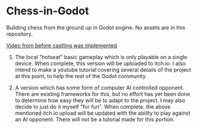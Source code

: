 # Chess-in-Godot
Building chess from the ground up in Godot engine.  No assets are in this repository.

[Video from before castling was implemented](https://www.youtube.com/watch?v=k9aj2qnCr_I)


1)  The local "hotseat" basic gameplay which is only playable on a single device.  When complete, this version will be uploaded to itch.io. I also intend to make a youtube tutorial covering several details of the project at this point, to help the rest of the Godot community.


2)  A version which has some form of computer AI controlled opponent.  There are existing frameworks for this, but no effort has yet been done to determine how easy they will be to adapt to the project.  I may also decide to just do it myself "for fun".
When complete, the above mentioned itch.io upload will be updated with the ability to play against an AI opponent.  There will not be a tutorial made for this portion.
